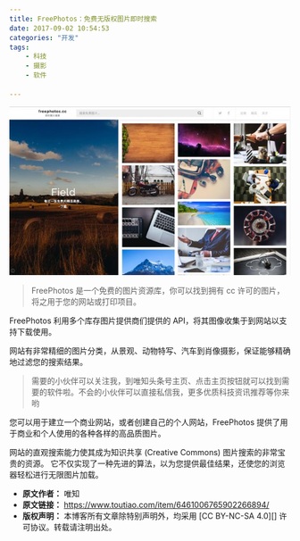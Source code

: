 ```yaml
---
title: FreePhotos：免费无版权图片即时搜索
date: 2017-09-02 10:54:53
categories: "开发"
tags:
	- 科技
	- 摄影
	- 软件

---
```


![FreePhotos：免费无版权图片即时搜索][FreePhotos]

> FreePhotos 是一个免费的图片资源库，你可以找到拥有 cc 许可的图片，将之用于您的网站或打印项目。

FreePhotos 利用多个库存图片提供商们提供的 API，将其图像收集于到网站以支持下载使用。

网站有非常精细的图片分类，从景观、动物特写、汽车到肖像摄影，保证能够精确地过滤您的搜索结果。

> 需要的小伙伴可以关注我，到唯知头条号主页、点击主页按钮就可以找到需要的软件啦。不会的小伙伴可以直接私信我，更多优质科技资讯推荐等你来哟

您可以用于建立一个商业网站，或者创建自己的个人网站，FreePhotos 提供了用于商业和个人使用的各种各样的高品质图片。

网站的直观搜索能力使其成为知识共享 (Creative Commons) 图片搜索的非常宝贵的资源。 它不仅实现了一种先进的算法，以为您提供最佳结果，还使您的浏览器轻松进行无限图片加载。


[FreePhotos]: static/resources/crawler/FZJJ-QENI-UYUV.jpg
 *  **原文作者：** 唯知
 *  **原文链接：** https://www.toutiao.com/item/6461006765902266894/
 *  **版权声明：** 本博客所有文章除特别声明外，均采用 [CC BY-NC-SA 4.0][] 许可协议。转载请注明出处。
